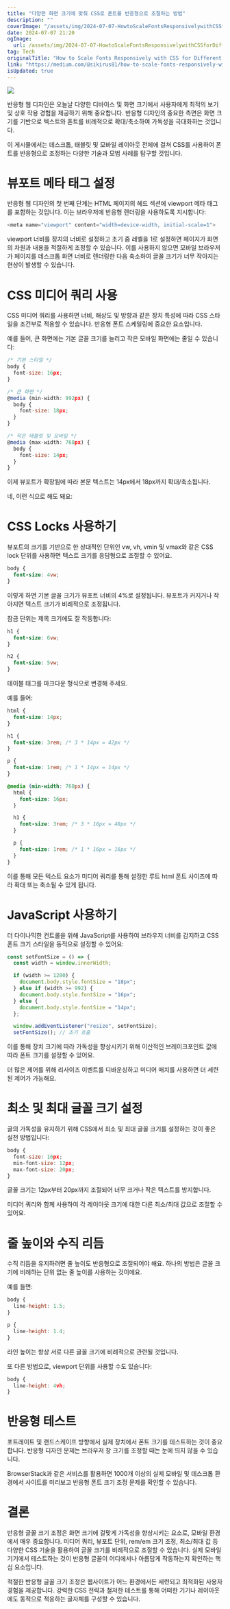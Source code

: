 ```yaml
---
title: "다양한 화면 크기에 맞춰 CSS로 폰트를 반응형으로 조절하는 방법"
description: ""
coverImage: "/assets/img/2024-07-07-HowtoScaleFontsResponsivelywithCSSforDifferentScreenSizes_0.png"
date: 2024-07-07 21:20
ogImage: 
  url: /assets/img/2024-07-07-HowtoScaleFontsResponsivelywithCSSforDifferentScreenSizes_0.png
tag: Tech
originalTitle: "How to Scale Fonts Responsively with CSS for Different Screen Sizes"
link: "https://medium.com/@sikirus81/how-to-scale-fonts-responsively-with-css-for-different-screen-sizes-4107f233988b"
isUpdated: true
---
```




<img src="/assets/img/2024-07-07-HowtoScaleFontsResponsivelywithCSSforDifferentScreenSizes_0.png" />

반응형 웹 디자인은 오늘날 다양한 디바이스 및 화면 크기에서 사용자에게 최적의 보기 및 상호 작용 경험을 제공하기 위해 중요합니다. 반응형 디자인의 중요한 측면은 화면 크기를 기반으로 텍스트와 폰트를 비례적으로 확대/축소하여 가독성을 극대화하는 것입니다.

이 게시물에서는 데스크톱, 태블릿 및 모바일 레이아웃 전체에 걸쳐 CSS를 사용하여 폰트를 반응형으로 조정하는 다양한 기술과 모범 사례를 탐구할 것입니다.

# 뷰포트 메타 태그 설정

<div class="content-ad"></div>

반응형 웹 디자인의 첫 번째 단계는 HTML 페이지의 헤드 섹션에 viewport 메타 태그를 포함하는 것입니다. 이는 브라우저에 반응형 렌더링을 사용하도록 지시합니다:

```js
<meta name="viewport" content="width=device-width, initial-scale=1">
```

viewport 너비를 장치의 너비로 설정하고 초기 줌 레벨을 1로 설정하면 페이지가 화면의 차원과 내용을 적절하게 조정할 수 있습니다. 이를 사용하지 않으면 모바일 브라우저가 페이지를 데스크톱 화면 너비로 렌더링한 다음 축소하여 글꼴 크기가 너무 작아지는 현상이 발생할 수 있습니다.

# CSS 미디어 쿼리 사용

<div class="content-ad"></div>

CSS 미디어 쿼리를 사용하면 너비, 해상도 및 방향과 같은 장치 특성에 따라 CSS 스타일을 조건부로 적용할 수 있습니다. 반응형 폰트 스케일링에 중요한 요소입니다.

예를 들어, 큰 화면에는 기본 글꼴 크기를 늘리고 작은 모바일 화면에는 줄일 수 있습니다:

```js
/* 기본 스타일 */
body {
  font-size: 16px;
}

/* 큰 화면 */
@media (min-width: 992px) {
  body {
    font-size: 18px;
  }
}

/* 작은 태블릿 및 모바일 */
@media (max-width: 768px) {
  body {
    font-size: 14px;
  }
}
```

이제 뷰포트가 확장됨에 따라 본문 텍스트는 14px에서 18px까지 확대/축소됩니다.

<div class="content-ad"></div>

네, 이런 식으로 해도 돼요:

# CSS Locks 사용하기

뷰포트의 크기를 기반으로 한 상대적인 단위인 vw, vh, vmin 및 vmax와 같은 CSS lock 단위를 사용하면 텍스트 크기를 응담형으로 조절할 수 있어요.

<div class="content-ad"></div>

```css
body {
  font-size: 4vw;
}
```

이렇게 하면 기본 글꼴 크기가 뷰포트 너비의 4%로 설정됩니다. 뷰포트가 커지거나 작아지면 텍스트 크기가 비례적으로 조정됩니다.

잠금 단위는 제목 크기에도 잘 작동합니다:

```css
h1 {
  font-size: 6vw;
}

h2 {
  font-size: 5vw;
}
```

<div class="content-ad"></div>

테이블 태그를 마크다운 형식으로 변경해 주세요.

<div class="content-ad"></div>

예를 들어:

```css
html {
  font-size: 14px;
}

h1 {
  font-size: 3rem; /* 3 * 14px = 42px */
}

p {
  font-size: 1rem; /* 1 * 14px = 14px */
}

@media (min-width: 768px) {
  html {
    font-size: 16px;
  }

  h1 {
    font-size: 3rem; /* 3 * 16px = 48px */
  }

  p {
    font-size: 1rem; /* 1 * 16px = 16px */
  }
}
```

이를 통해 모든 텍스트 요소가 미디어 쿼리를 통해 설정한 루트 html 폰트 사이즈에 따라 확대 또는 축소될 수 있게 됩니다.

# JavaScript 사용하기

<div class="content-ad"></div>

더 다이나믹한 컨트롤을 위해 JavaScript를 사용하여 브라우저 너비를 감지하고 CSS 폰트 크기 스타일을 동적으로 설정할 수 있어요:

```js
const setFontSize = () => {
  const width = window.innerWidth;

  if (width >= 1200) {
    document.body.style.fontSize = "18px";
  } else if (width >= 992) {
    document.body.style.fontSize = "16px";
  } else {
    document.body.style.fontSize = "14px";
  };

  window.addEventListener("resize", setFontSize);
  setFontSize(); // 초기 호출
```

이를 통해 장치 크기에 따라 가독성을 향상시키기 위해 이산적인 브레이크포인트 값에 따라 폰트 크기를 설정할 수 있어요.

더 많은 제어를 위해 리사이즈 이벤트를 디바운싱하고 미디어 매치를 사용하면 더 세련된 제어가 가능해요.

<div class="content-ad"></div>

# 최소 및 최대 글꼴 크기 설정

글의 가독성을 유지하기 위해 CSS에서 최소 및 최대 글꼴 크기를 설정하는 것이 좋은 실천 방법입니다:

```js
body {
  font-size: 16px;
  min-font-size: 12px;
  max-font-size: 20px;
}
```

글꼴 크기는 12px부터 20px까지 조절되어 너무 크거나 작은 텍스트를 방지합니다.

<div class="content-ad"></div>

미디어 쿼리와 함께 사용하여 각 레이아웃 크기에 대한 다른 최소/최대 값으로 조절할 수 있어요.

# 줄 높이와 수직 리듬

수직 리듬을 유지하려면 줄 높이도 반응형으로 조절되어야 해요. 하나의 방법은 글꼴 크기에 비례하는 단위 없는 줄 높이를 사용하는 것이에요.

예를 들면:

<div class="content-ad"></div>

```js
body {
  line-height: 1.5;
}

p {
  line-height: 1.4;
}
```

라인 높이는 항상 서로 다른 글꼴 크기에 비례적으로 관련될 것입니다.

또 다른 방법으로, viewport 단위를 사용할 수도 있습니다:

```js
body {
  line-height: 4vh;
}
```

<div class="content-ad"></div>

# 반응형 테스트

포트레이트 및 랜드스케이프 방향에서 실제 장치에서 폰트 크기를 테스트하는 것이 중요합니다. 반응형 디자인 문제는 브라우저 창 크기를 조정할 때는 눈에 띄지 않을 수 있습니다.

BrowserStack과 같은 서비스를 활용하면 1000개 이상의 실제 모바일 및 데스크톱 환경에서 사이트를 미리보고 반응형 폰트 크기 조정 문제를 확인할 수 있습니다.

# 결론

<div class="content-ad"></div>

반응형 글꼴 크기 조정은 화면 크기에 걸맞게 가독성을 향상시키는 요소로, 모바일 환경에서 매우 중요합니다. 미디어 쿼리, 뷰포트 단위, rem/em 크기 조정, 최소/최대 값 등 다양한 CSS 기술을 활용하여 글꼴 크기를 비례적으로 조절할 수 있습니다. 실제 모바일 기기에서 테스트하는 것이 반응형 글꼴이 어디에서나 아름답게 작동하는지 확인하는 핵심 요소입니다.

적절한 반응형 글꼴 크기 조정은 웹사이트가 어느 환경에서든 세련되고 최적화된 사용자 경험을 제공합니다. 강력한 CSS 전략과 철저한 테스트를 통해 어떠한 기기나 레이아웃에도 동적으로 적응하는 글자체를 구성할 수 있습니다.
